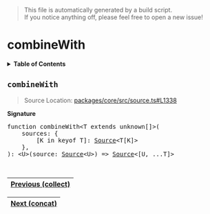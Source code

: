 > This file is automatically generated by a build script.<br>If you notice anything off, please feel free to open a new issue!

# combineWith

<details><summary><b>Table of Contents</b></summary><br>

1. [<code>combineWith</code>](#combineWith)</details>

## <a name="combineWith"></a><code>combineWith</code>

> Source Location: [packages\/core\/src\/source.ts#L1338](..\/..\/packages\/core\/src\/source.ts#L1338)

<b>Signature</b>

<pre>function combineWith&lt;T extends unknown[]&gt;(<br>    sources: {<br>        [K in keyof T]: <a href="../01-api-basics/03-Source.md#Source-Interface">Source</a>&lt;T[K]&gt;<br>    },<br>): &lt;U&gt;(source: <a href="../01-api-basics/03-Source.md#Source-Interface">Source</a>&lt;U&gt;) =&gt; <a href="../01-api-basics/03-Source.md#Source-Interface">Source</a>&lt;[U, ...T]&gt;</pre><br>

| [Previous \(collect\)](002-collect.md#readme) |
| --- |

<div align="right">

| [Next \(concat\)](004-concat.md#readme) |
| --- |
</div>
